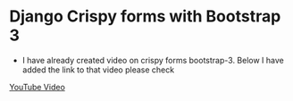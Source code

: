 # Django Crispy forms with Bootstrap 3

- I have already created video on crispy forms bootstrap-3. Below I have added the link to that video please check

[YouTube Video](https://youtu.be/00ULaNZROxI)
